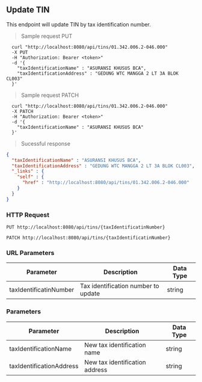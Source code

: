 ## Update TIN
This endpoint will update TIN by tax identification number.

> Sample request PUT

```shell
  curl "http://localhost:8080/api/tins/01.342.006.2-046.000"
  -X PUT
  -H "Authorization: Bearer <token>"
  -d '{
    "taxIdentificationName" : "ASURANSI KHUSUS BCA",
    "taxIdentificationAddress" : "GEDUNG WTC MANGGA 2 LT 3A BLOK CL003"
  }'
```

> Sample request PATCH

```shell
  curl "http://localhost:8080/api/tins/01.342.006.2-046.000"
  -X PATCH
  -H "Authorization: Bearer <token>"
  -d '{
    "taxIdentificationName" : "ASURANSI KHUSUS BCA"
  }'
```

> Sucessful response

```json
{
  "taxIdentificationName" : "ASURANSI KHUSUS BCA",
  "taxIdentificationAddress" : "GEDUNG WTC MANGGA 2 LT 3A BLOK CL003",
  "_links" : {
    "self" : {
      "href" : "http://localhost:8080/api/tins/01.342.006.2-046.000"
    }
  }
}
```

### HTTP Request

`PUT http://localhost:8080/api/tins/{taxIdentificatinNumber}`

`PATCH http://localhost:8080/api/tins/{taxIdentificatinNumber}`

### URL Parameters

Parameter | Description | Data Type
--------- | ----------- | ---------
taxIdentificatinNumber | Tax identification number to update | string

### Parameters

Parameter | Description | Data Type
--------- | ----------- | ---------
taxIdentificationName | New tax identification name | string
taxIdentificationAddress | New tax identification address | string